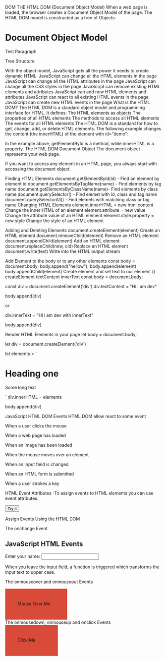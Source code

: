DOM
THE HTML DOM (Document Object Model)
When a web page is loaded, the browser creates a Document Object Model of the page.
The HTML DOM model is constructed as a tree of Objects:
<!DOCTYPE html>
<html>
	<head>
		<title>The DOM</title>
	</head>
	<body>
		<h1>Document Object Model</h1>
		<p id="pr">Test Paragraph</p>
	</body>
</html>
Tree Structure

With the object model, JavaScript gets all the power it needs to create dynamic HTML:
JavaScript can change all the HTML elements in the page
JavaScript can change all the HTML attributes in the page
JavaScript can change all the CSS styles in the page
JavaScript can remove existing HTML elements and attributes
JavaScript can add new HTML elements and attributes
JavaScript can react to all existing HTML events in the page
JavaScript can create new HTML events in the page
What is the HTML DOM?
The HTML DOM is a standard object model and programming interface for HTML. It defines:
The HTML elements as objects
The properties of all HTML elements
The methods to access all HTML elements
The events for all HTML elements
The HTML DOM is a standard for how to get, change, add, or delete HTML elements.
The following example changes the content (the innerHTML) of the
element with id="demo":

In the example above, getElementById is a method, while innerHTML is a property.
The HTML DOM Document Object
The document object represents your web page.

If you want to access any element in an HTML page, you always start with accessing the document object.

Finding HTML Elements
document.getElementById(id)	- Find an element by element id
document.getElementsByTagName(name)	- Find elements by tag name
document.getElementsByClassName(name)- 	Find elements by class name
document.querySelector() - Find elemet with id, class and tag name
document.querySelectorAll() - Find elemets with matching class or tag name
Changing HTML Elements
element.innerHTML =  new html content	Change the inner HTML of an element
element.attribute = new value	Change the attribute value of an HTML element
element.style.property = new style	Change the style of an HTML element

Adding and Deleting Elements
document.createElement(element)	Create an HTML element
document.removeChild(element)	Remove an HTML element
document.appendChild(element)	Add an HTML element
document.replaceChild(new, old)	Replace an HTML element
document.write(text)	Write into the HTML output stream

Add Element to the body or to any other elements
const body = document.body;
body.append("hellow");
body.append(element)
body.appendChild(element)
Create element and set text to our element ()
createElement
textContent
innerText
const body = document.body;

const div = document.createElement('div')
div.textContent = "Hi i am dev"

body.append(div)

or

div.innerText = "Hi i am dev with innerText"

body.append(div)

Render HTML Elements in your page
let body = document.body;

let div = document.createElement('div')

let elements = `
<h1>Heading one</h1>
<p>Some long text</p>
`
div.innerHTML = elements

body.append(div)

JavaScript HTML DOM Events
HTML DOM allow react to some event

When a user clicks the mouse

When a web page has loaded

When an image has been loaded

When the mouse moves over an element

When an input field is changed

When an HTML form is submitted

When a user strokes a key

HTML Event Attributes
-To assign events to HTML elements you can use event attributes.

<button onclick="displayDate()">Try it</button>

Assign Events Using the HTML DOM
<script>
document.getElementById("myBtn").onclick = displayDate;
</script>
The onchange Event
<!DOCTYPE html>
<html>
<body>

<h2>JavaScript HTML Events</h2>
Enter your name: <input type="text" id="fname" onchange="upperCase()">
<p>When you leave the input field, a function is triggered which transforms the input text to upper case.</p>

<script>
function upperCase() {
  const x = document.getElementById("fname");
  x.value = x.value.toUpperCase();
}
</script>

</body>
</html>

The onmouseover and onmouseout Events
<!DOCTYPE html>
<html>
<body>

<div onmouseover="mOver(this)" onmouseout="mOut(this)"
style="background-color:#D94A38;width:120px;height:20px;padding:40px;">
Mouse Over Me</div>

<script>
function mOver(obj) {
  obj.innerHTML = "Thank You"
}

function mOut(obj) {
  obj.innerHTML = "Mouse Over Me"
}
</script>

</body>
</html>
The onmousedown, onmouseup and onclick Events
<!DOCTYPE html>
<html>
<body>

<div onmousedown="mDown(this)" onmouseup="mUp(this)"
style="background-color:#D94A38;width:90px;height:20px;padding:40px;">
Click Me</div>

<script>
function mDown(obj) {
  obj.style.backgroundColor = "#1ec5e5";
  obj.innerHTML = "Release Me";
}

function mUp(obj) {
  obj.style.backgroundColor="#D94A38";
  obj.innerHTML="Thank You";
}
</script>

</body>
</html>


<html>
<body>

<p id="demo"></p>

<script>
document.getElementById("demo").innerHTML = "Hello World!";
</script>

</body>
</html>
